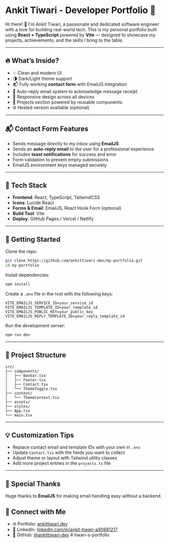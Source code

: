 # Ankit Tiwari - Developer Portfolio 🚀

Hi there! 👋 I'm Ankit Tiwari, a passionate and dedicated software engineer with a love for building real-world tech. This is my personal portfolio built using **React + TypeScript** powered by **Vite** — designed to showcase my projects, achievements, and the skills I bring to the table.

---

## 🔥 What’s Inside?

- ✨ Clean and modern UI
- 🌗 Dark/Light theme support
- 📬 Fully working **contact form** with EmailJS integration
- 📩 Auto-reply email system to acknowledge message receipt
- 📱 Responsive design across all devices
- 💼 Projects section powered by reusable components
- 🌐 Hosted version available (optional)

---

## 📬 Contact Form Features

- Sends message directly to my inbox using **EmailJS**
- Sends an **auto-reply email** to the user for a professional experience
- Includes **toast notifications** for success and error
- Form validation to prevent empty submissions
- EmailJS environment keys managed securely

---

## 🧰 Tech Stack

- **Frontend**: React, TypeScript, TailwindCSS
- **Icons**: Lucide React
- **Forms & Email**: EmailJS, React Hook Form (optional)
- **Build Tool**: Vite
- **Deploy**: GitHub Pages / Vercel / Netlify

---

## 🚀 Getting Started

Clone the repo:

```bash
git clone https://github.com/ankittiwari-dev/my-portfolio.git
cd my-portfolio
````

Install dependencies:

```bash
npm install
```

Create a `.env` file in the root with the following keys:

```env
VITE_EMAILJS_SERVICE_ID=your_service_id
VITE_EMAILJS_TEMPLATE_ID=your_template_id
VITE_EMAILJS_PUBLIC_KEY=your_public_key
VITE_EMAILJS_REPLY_TEMPLATE_ID=your_reply_template_id
```

Run the development server:

```bash
npm run dev
```

---

## 📁 Project Structure

```
src/
├── components/
│   ├── Navbar.tsx
│   ├── Footer.tsx
│   ├── Contact.tsx
│   └── ThemeToggle.tsx
├── context/
│   └── ThemeContext.tsx
├── assets/
├── styles/
├── App.tsx
└── main.tsx
```

---

## 💡 Customization Tips

* Replace contact email and template IDs with your own in `.env`
* Update `Contact.tsx` with the fields you want to collect
* Adjust theme or layout with Tailwind utility classes
* Add more project entries in the `projects.ts` file

---

## 🙌 Special Thanks

Huge thanks to **EmailJS** for making email handling easy without a backend.


## 🔗 Connect with Me

* 🌐 Portfolio: [ankittiwari.dev](https://your-portfolio-link.com)
* 💼 LinkedIn: [linkedin.com/in/ankit-tiwari-a90881217](https://www.linkedin.com/in/ankit-tiwari-a90881217/)
* 🐙 GitHub: [@ankittiwari-dev](https://github.com/ankittiwari-dev)
#   t i w a r i - s - p o r t f o l i o  
 